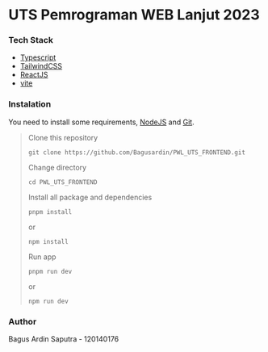 # UTS Pemrograman WEB Lanjut 2023

### Tech Stack

- [Typescript](https://www.typescriptlang.org/)
- [TailwindCSS](https://tailwindcss.com/)
- [ReactJS](https://reactjs.org/)
- [vite](https://vitejs.dev/)

### Instalation

You need to install some requirements, [NodeJS](https://nodejs.org/en/) and [Git](https://git-scm.com/).

> Clone this repository
>
> ```
> git clone https://github.com/Bagusardin/PWL_UTS_FRONTEND.git
> ```
>
> Change directory
>
> ```
> cd PWL_UTS_FRONTEND
> ```
>
> Install all package and dependencies
>
> ```
> pnpm install
> ```
>
> or
>
> ```
> npm install
> ```
>
> Run app
>
> ```
> pnpm run dev
> ```
>
> or
>
> ```
> npm run dev
> ```

### Author

Bagus Ardin Saputra - 120140176
